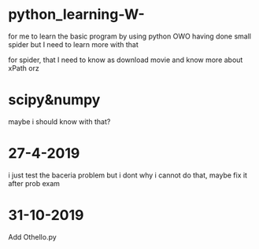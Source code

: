 # python_learning-W-
for me to learn the basic program by using python OWO
having done small spider but I need to learn more with that

<div = "spider">
  for spider, that I need to know as download movie and know more about xPath orz
</div>

# scipy&numpy
maybe i should know with that?

# 27-4-2019
i just test the baceria problem but i dont why i cannot do that, maybe fix it after prob exam

# 31-10-2019
Add Othello.py